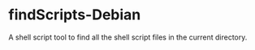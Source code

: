 # findScripts-Debian
A shell script tool to find all the shell script files in the current directory.
